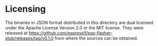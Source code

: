 # Licensing

The binaries in JSON format distributed in this directory are dual licensed under the Apache License Version 2.0 or the MIT license. They were released at https://github.com/espressif/esp-flasher-stub/releases/tag/v0.1.0 from where the sources can be obtained.
